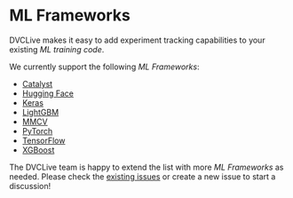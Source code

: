 # ML Frameworks

DVCLive makes it easy to add experiment tracking capabilities to your existing
_ML training code_.

We currently support the following _ML Frameworks_:

- [Catalyst](/docs/dvclive/user-guide/ml-frameworks/catalyst)
- [Hugging Face](/docs/dvclive/user-guide/ml-frameworks/huggingface)
- [Keras](/docs/dvclive/user-guide/ml-frameworks/keras)
- [LightGBM](/docs/dvclive/user-guide/ml-frameworks/lightgbm)
- [MMCV](/docs/dvclive/user-guide/ml-frameworks/mmcv)
- [PyTorch](/docs/dvclive/user-guide/ml-frameworks/pytorch)
- [TensorFlow](/docs/dvclive/user-guide/ml-frameworks/tensorflow)
- [XGBoost](/docs/dvclive/user-guide/ml-frameworks/xgboost)

The DVCLive team is happy to extend the list with more _ML Frameworks_ as
needed. Please check the
[existing issues](https://github.com/iterative/dvclive/issues?q=is%3Aissue+is%3Aopen+label%3Aintegrations)
or create a new issue to start a discussion!
